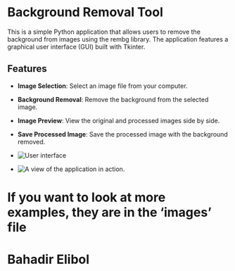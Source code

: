 # Background Removal Tool

This is a simple Python application that allows users to remove the background from images using the rembg library. The application features a graphical user interface (GUI) built with Tkinter.

## Features

- **Image Selection**: Select an image file from your computer.
- **Background Removal**: Remove the background from the selected image.
- **Image Preview**: View the original and processed images side by side.
- **Save Processed Image**: Save the processed image with the background removed.

- ![User interface](https://github.com/user-attachments/assets/a5c53425-f2ce-4b03-97c3-f782cbc24c7e)

- ![A view of the application in action.](https://github.com/user-attachments/assets/24a84cca-8a2a-4ca9-89cb-1e863146a24a)

# If you want to look at more examples, they are in the ‘images’ file

# Bahadir Elibol
